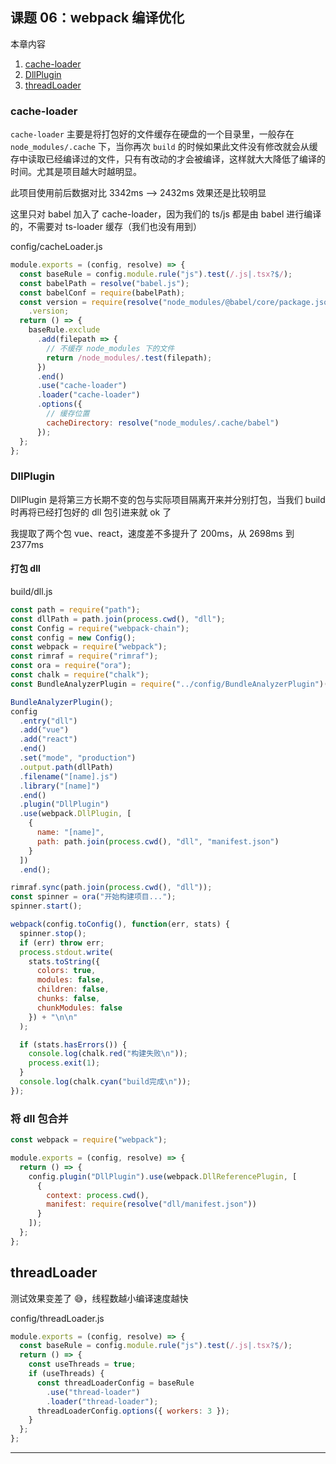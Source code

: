 ## 课题 06：webpack 编译优化

本章内容

1. <a href="#6_1">cache-loader</a>
2. <a href="#6_2">DllPlugin</a>
3. <a href="#6_3">threadLoader</a>

### <a name="6_1">cache-loader</a>

`cache-loader` 主要是将打包好的文件缓存在硬盘的一个目录里，一般存在 `node_modules/.cache` 下，当你再次 `build` 的时候如果此文件没有修改就会从缓存中读取已经编译过的文件，只有有改动的才会被编译，这样就大大降低了编译的时间。尤其是项目越大时越明显。

此项目使用前后数据对比 3342ms --> 2432ms 效果还是比较明显

这里只对 babel 加入了 cache-loader，因为我们的 ts/js 都是由 babel 进行编译的，不需要对 ts-loader 缓存（我们也没有用到）

config/cacheLoader.js

```js
module.exports = (config, resolve) => {
  const baseRule = config.module.rule("js").test(/.js|.tsx?$/);
  const babelPath = resolve("babel.js");
  const babelConf = require(babelPath);
  const version = require(resolve("node_modules/@babel/core/package.json"))
    .version;
  return () => {
    baseRule.exclude
      .add(filepath => {
        // 不缓存 node_modules 下的文件
        return /node_modules/.test(filepath);
      })
      .end()
      .use("cache-loader")
      .loader("cache-loader")
      .options({
        // 缓存位置
        cacheDirectory: resolve("node_modules/.cache/babel")
      });
  };
};
```

### <a name="6_2">DllPlugin</a>

DllPlugin 是将第三方长期不变的包与实际项目隔离开来并分别打包，当我们 build 时再将已经打包好的 dll 包引进来就 ok 了

我提取了两个包 vue、react，速度差不多提升了 200ms，从 2698ms 到 2377ms

#### 打包 dll

build/dll.js

```js
const path = require("path");
const dllPath = path.join(process.cwd(), "dll");
const Config = require("webpack-chain");
const config = new Config();
const webpack = require("webpack");
const rimraf = require("rimraf");
const ora = require("ora");
const chalk = require("chalk");
const BundleAnalyzerPlugin = require("../config/BundleAnalyzerPlugin")(config);

BundleAnalyzerPlugin();
config
  .entry("dll")
  .add("vue")
  .add("react")
  .end()
  .set("mode", "production")
  .output.path(dllPath)
  .filename("[name].js")
  .library("[name]")
  .end()
  .plugin("DllPlugin")
  .use(webpack.DllPlugin, [
    {
      name: "[name]",
      path: path.join(process.cwd(), "dll", "manifest.json")
    }
  ])
  .end();

rimraf.sync(path.join(process.cwd(), "dll"));
const spinner = ora("开始构建项目...");
spinner.start();

webpack(config.toConfig(), function(err, stats) {
  spinner.stop();
  if (err) throw err;
  process.stdout.write(
    stats.toString({
      colors: true,
      modules: false,
      children: false,
      chunks: false,
      chunkModules: false
    }) + "\n\n"
  );

  if (stats.hasErrors()) {
    console.log(chalk.red("构建失败\n"));
    process.exit(1);
  }
  console.log(chalk.cyan("build完成\n"));
});
```

### 将 dll 包合并

```js
const webpack = require("webpack");

module.exports = (config, resolve) => {
  return () => {
    config.plugin("DllPlugin").use(webpack.DllReferencePlugin, [
      {
        context: process.cwd(),
        manifest: require(resolve("dll/manifest.json"))
      }
    ]);
  };
};
```

## <a name="6_3">threadLoader</a>

测试效果变差了 😅，线程数越小编译速度越快

config/threadLoader.js

```js
module.exports = (config, resolve) => {
  const baseRule = config.module.rule("js").test(/.js|.tsx?$/);
  return () => {
    const useThreads = true;
    if (useThreads) {
      const threadLoaderConfig = baseRule
        .use("thread-loader")
        .loader("thread-loader");
      threadLoaderConfig.options({ workers: 3 });
    }
  };
};
```

---
